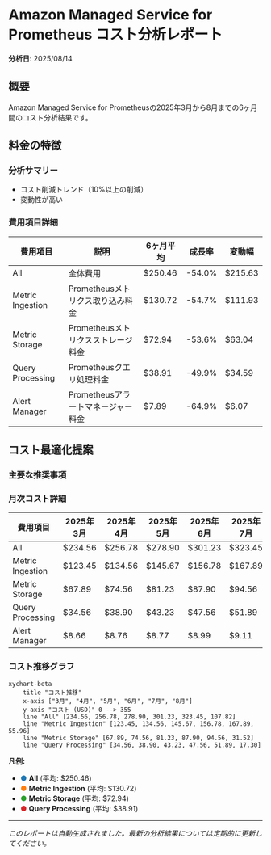 # Amazon Managed Service for Prometheus コスト分析レポート

**分析日**: 2025/08/14

## 概要

Amazon Managed Service for Prometheusの2025年3月から8月までの6ヶ月間のコスト分析結果です。

## 料金の特徴

### 分析サマリー
- コスト削減トレンド（10%以上の削減）
- 変動性が高い

### 費用項目詳細

| 費用項目 | 説明 | 6ヶ月平均 | 成長率 | 変動幅 |
|---------|------|----------|--------|--------|
| All | 全体費用 | $250.46 | -54.0% | $215.63 |
| Metric Ingestion | Prometheusメトリクス取り込み料金 | $130.72 | -54.7% | $111.93 |
| Metric Storage | Prometheusメトリクスストレージ料金 | $72.94 | -53.6% | $63.04 |
| Query Processing | Prometheusクエリ処理料金 | $38.91 | -49.9% | $34.59 |
| Alert Manager | Prometheusアラートマネージャー料金 | $7.89 | -64.9% | $6.07 |

## コスト最適化提案

### 主要な推奨事項

### 月次コスト詳細

| 費用項目 | 2025年3月 | 2025年4月 | 2025年5月 | 2025年6月 | 2025年7月 | 2025年8月 |
|---------|---------|---------|---------|---------|---------|---------|
| All | $234.56 | $256.78 | $278.90 | $301.23 | $323.45 | $107.82 |
| Metric Ingestion | $123.45 | $134.56 | $145.67 | $156.78 | $167.89 | $55.96 |
| Metric Storage | $67.89 | $74.56 | $81.23 | $87.90 | $94.56 | $31.52 |
| Query Processing | $34.56 | $38.90 | $43.23 | $47.56 | $51.89 | $17.30 |
| Alert Manager | $8.66 | $8.76 | $8.77 | $8.99 | $9.11 | $3.04 |

### コスト推移グラフ

```mermaid
xychart-beta
    title "コスト推移"
    x-axis ["3月", "4月", "5月", "6月", "7月", "8月"]
    y-axis "コスト (USD)" 0 --> 355
    line "All" [234.56, 256.78, 278.90, 301.23, 323.45, 107.82]
    line "Metric Ingestion" [123.45, 134.56, 145.67, 156.78, 167.89, 55.96]
    line "Metric Storage" [67.89, 74.56, 81.23, 87.90, 94.56, 31.52]
    line "Query Processing" [34.56, 38.90, 43.23, 47.56, 51.89, 17.30]
```

**凡例:**
- <span style="color:#1f77b4">●</span> **All** (平均: $250.46)
- <span style="color:#ff7f0e">●</span> **Metric Ingestion** (平均: $130.72)
- <span style="color:#2ca02c">●</span> **Metric Storage** (平均: $72.94)
- <span style="color:#d62728">●</span> **Query Processing** (平均: $38.91)

---
*このレポートは自動生成されました。最新の分析結果については定期的に更新してください。*
